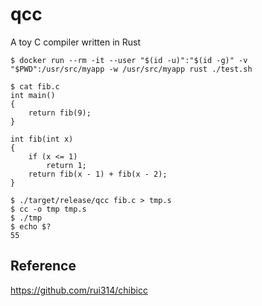 # qcc
A toy C compiler written in Rust

```console
$ docker run --rm -it --user "$(id -u)":"$(id -g)" -v "$PWD":/usr/src/myapp -w /usr/src/myapp rust ./test.sh
```

```console
$ cat fib.c
int main()
{
    return fib(9);
}

int fib(int x)
{
    if (x <= 1)
        return 1;
    return fib(x - 1) + fib(x - 2);
}

$ ./target/release/qcc fib.c > tmp.s
$ cc -o tmp tmp.s
$ ./tmp
$ echo $?
55
```

## Reference

https://github.com/rui314/chibicc

